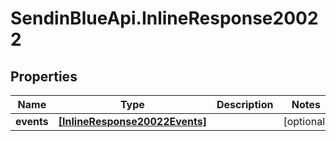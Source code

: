 # SendinBlueApi.InlineResponse20022

## Properties
Name | Type | Description | Notes
------------ | ------------- | ------------- | -------------
**events** | [**[InlineResponse20022Events]**](InlineResponse20022Events.md) |  | [optional] 


